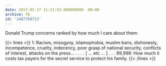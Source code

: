 ```yaml
---
date: 2017-02-17 11:11:53.000000000 -08:00
archive: fb
id: '1487358713'
---
```


Donald Trump concerns ranked by how much I care about them:

{{< lines >}}
1: Racism, misogyny, islamophobia, muslim bans, dishonesty, incompetence, cruelty, indecency, poor grasp of national security, conflicts of interest, attacks on the press…
.
.
.
. [ ... etc ... ]
.
.
.
99,999: How much it costs tax payers for the secret service to protect his family.
{{< /lines >}}